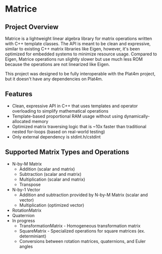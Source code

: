 # Matrice

## Project Overview

Matrice is a lightweight linear algebra library for matrix operations written with C++ template classes. The API is meant to be clean and expressive, similar to existing C++ matrix libraries like Eigen, however, it's been optimized for embedded systems to minimize resource usage. Compared to Eigen, Matrice operations run slightly slower but use much less ROM because the operations are not linearized like Eigen.

This project was designed to be fully interoperable with the Plat4m project, but it doesn't have any dependencies on Plat4m.

## Features

- Clean, expressive API in C++ that uses templates and operator overloading to simplify mathematical operations
- Template-based proportional RAM usage without using dynamically-allocated memory
- Optimized matrix traversing logic that is ~10x faster than traditional nested for-loops (based on real-world testing)
- Only external dependency is stdint.h/cstdint

## Supported Matrix Types and Operations

- N-by-M Matrix
  - Addition (scalar and matrix)
  - Subtraction (scalar and matrix)
  - Multiplication (scalar and matrix)
  - Transpose
- N-by-1 Vector
  - Addition and subtraction provided by N-by-M Matrix (scalar and vector)
  - Multiplication (optimized vector)
- RotationMatrix
- Quaternion
- In progress
  - TransformationMatrix - Homogeneous transformation matrix
  - SquareMatrix - Specialized operations for square matrices (ex. determiniant)
  - Conversions between rotation matrices, quaternions, and Euler angles